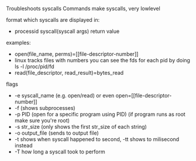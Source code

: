 Troubleshoots syscalls
Commands make syscalls, very lowlevel

format which syscalls are displayed in: 
- processid syscall(syscall args) return value

examples:
- open(file_name, perms)=[[file-descriptor-number]]
- linux tracks files with numbers you can see the fds for each pid by doing ls -l /proc/pid/fd
- read(file_descriptor, read_result)=bytes_read

flags
- -e syscall_name (e.g. open/read) or even open=[[file-descriptor-number]]
- -f (shows subprocesses)
- -p PID (open for a specific program using PID) (if program runs as root make sure you're root)
- -s str_size (only shows the first str_size of each string)
- -o output_file (sends to output file)
- -t shows when syscall happened to second, -tt shows to milisecond instead
- -T how long a syscall took to perform
